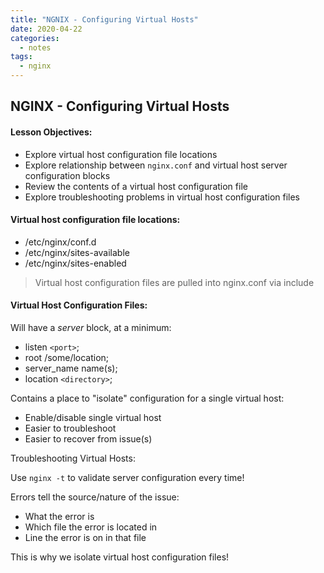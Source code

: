 ```yaml
---
title: "NGNIX - Configuring Virtual Hosts"
date: 2020-04-22
categories:
  - notes
tags:
  - nginx
---
```


## NGINX - Configuring Virtual Hosts

#### Lesson Objectives:
- Explore virtual host configuration file locations
- Explore relationship between ``nginx.conf`` and virtual host server configuration blocks
- Review the contents of a virtual host configuration file
- Explore troubleshooting problems in virtual host configuration files

#### Virtual host configuration file locations:
  - /etc/nginx/conf.d
  - /etc/nginx/sites-available
  - /etc/nginx/sites-enabled

> Virtual host configuration files are pulled into nginx.conf via include

#### Virtual Host Configuration Files:
Will have a *server* block, at a minimum:

- listen ``<port>``;
- root /some/location;
- server_name name(s);
- location ``<directory>``;

Contains a place to "isolate" configuration for a single virtual host:

- Enable/disable single virtual host
- Easier to troubleshoot
- Easier to recover from issue(s)

Troubleshooting Virtual Hosts:

Use ``nginx -t`` to validate server configuration every time!

Errors tell the source/nature of the issue:

- What the error is
- Which file the error is located in
- Line the error is on in that file

This is why we isolate virtual host configuration files!
